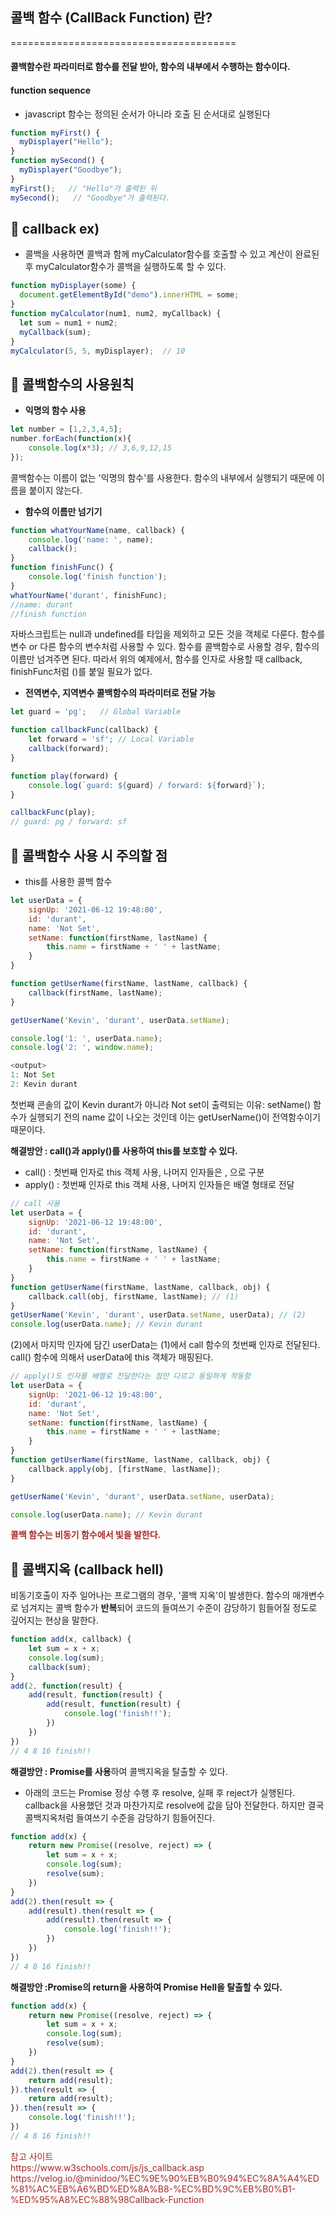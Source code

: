 
  
## 콜백 함수 (CallBack Function) 란?
=======================================

#### 콜백함수란 파라미터로 함수를 전달 받아, **함수의 내부**에서 수행하는 함수이다.

#### function sequence
- javascript 함수는 정의된 순서가 아니라 호출 된 순서대로 실행된다
```javascript
function myFirst() {
  myDisplayer("Hello");
}
function mySecond() {
  myDisplayer("Goodbye");
}
myFirst();   // "Hello"가 출력된 뒤
mySecond();   // "Goodbye"가 출력된다.
```

## 🏀 callback ex)
- 콜백을 사용하면 콜백과 함께 myCalculator함수를 호출할 수 있고 계산이 완료된 후 myCalculator함수가 콜백을 실행하도록 할 수 있다.
```javascript
function myDisplayer(some) {
  document.getElementById("demo").innerHTML = some;
}
function myCalculator(num1, num2, myCallback) {
  let sum = num1 + num2;
  myCallback(sum);
}
myCalculator(5, 5, myDisplayer);  // 10
```

## 🏀 콜백함수의 사용원칙
- **익명의 함수 사용**
```javascript
let number = [1,2,3,4,5];
number.forEach(function(x){
	console.log(x*3); // 3,6,9,12,15
});
```
콜백함수는 이름이 없는 '익명의 함수'를 사용한다. 함수의 내부에서 실행되기 때문에 이름을 붙이지 않는다.

- **함수의 이름만 넘기기**
```javascript
function whatYourName(name, callback) {
    console.log('name: ', name);
    callback();
}
function finishFunc() {
    console.log('finish function');
}
whatYourName('durant', finishFunc);
//name: durant
//finish function
```
자바스크립트는 null과 undefined를 타입을 제외하고 모든 것을 객체로 다룬다.
함수를 변수 or 다른 함수의 변수처럼 사용할 수 있다. 함수를 콜백함수로 사용할 경우, 함수의 이름만 넘겨주면 된다.
따라서 위의 예제에서, 함수를 인자로 사용할 때 callback, finishFunc처럼 ()를 붙일 필요가 없다.

- **전역변수, 지역변수 콜백함수의 파라미터로 전달 가능**
```javascript
let guard = 'pg';	// Global Variable

function callbackFunc(callback) {
    let forward = 'sf';	// Local Variable
    callback(forward);
}

function play(forward) {
    console.log(`guard: ${guard} / forward: ${forward}`);
}

callbackFunc(play);
// guard: pg / forward: sf
```

## 🏀 콜백함수 사용 시 주의할 점
- this를 사용한 콜백 함수
```javascript
let userData = {
    signUp: '2021-06-12 19:48:00',
    id: 'durant',
    name: 'Not Set',
    setName: function(firstName, lastName) {
        this.name = firstName + ' ' + lastName;
    }
}

function getUserName(firstName, lastName, callback) {
    callback(firstName, lastName);
}

getUserName('Kevin', 'durant', userData.setName);

console.log('1: ', userData.name);
console.log('2: ', window.name);

<output>
1: Not Set
2: Kevin durant
```
첫번째 콘솔의 값이 Kevin durant가 아니라 Not set이 출력되는 이유:
setName() 함수가 실행되기 전의 name 값이 나오는 것인데 이는 getUserName()이 전역함수이기 때문이다.

**해결방안 : call()과 apply()를 사용하여 this를 보호할 수 있다.**
- call() : 첫번째 인자로 this 객체 사용, 나머지 인자들은 , 으로 구분
- apply() : 첫번째 인자로 this 객체 사용, 나머지 인자들은 배열 형태로 전달
```javascript
// call 사용
let userData = {
    signUp: '2021-06-12 19:48:00',
    id: 'durant',
    name: 'Not Set',
    setName: function(firstName, lastName) {
        this.name = firstName + ' ' + lastName;
    }
}
function getUserName(firstName, lastName, callback, obj) {
    callback.call(obj, firstName, lastName); // (1)
}
getUserName('Kevin', 'durant', userData.setName, userData);	// (2)
console.log(userData.name); // Kevin durant
```
(2)에서 마지막 인자에 담긴 userData는 (1)에서 call 함수의 첫번째 인자로 전달된다. call() 함수에 의해서 userData에 this 객체가 매핑된다.

```javascript
// apply()도 인자를 배열로 전달한다는 점만 다르고 동일하게 작동함
let userData = {
    signUp: '2021-06-12 19:48:00',
    id: 'durant',
    name: 'Not Set',
    setName: function(firstName, lastName) {
        this.name = firstName + ' ' + lastName;
    }
}
function getUserName(firstName, lastName, callback, obj) {
    callback.apply(obj, [firstName, lastName]);
}

getUserName('Kevin', 'durant', userData.setName, userData);

console.log(userData.name); // Kevin durant
```

**<p style="color:brown">콜백 함수는 비동기 함수에서 빛을 발한다.</p>**

## 🏀 콜백지옥 (callback hell)
비동기호출이 자주 일어나는 프로그램의 경우, '콜백 지옥'이 발생한다.
함수의 매개변수로 넘겨지는 콜백 함수가 **반복**되어 코드의 들여쓰기 수준이 감당하기 힘들어질 정도로 깊어지는 현상을 말한다.
```javascript
function add(x, callback) {
    let sum = x + x;
    console.log(sum);
    callback(sum);
}
add(2, function(result) {
    add(result, function(result) {
        add(result, function(result) {
            console.log('finish!!');
        })
    })
})
// 4 8 16 finish!!
```
**해결방안 : Promise를 사용**하여 콜백지옥을 탈출할 수 있다.
- 아래의 코드는 Promise 정상 수행 후 resolve, 실패 후 reject가 실행된다. callback을 사용했던 것과 마찬가지로 resolve에 값을 담아 전달한다.
하지만 결국 콜백지옥처럼 들여쓰기 수준을 감당하기 힘들어진다.
```javascript
function add(x) {
    return new Promise((resolve, reject) => {
        let sum = x + x;
        console.log(sum);
        resolve(sum);
    })
}
add(2).then(result => {
    add(result).then(result => {
        add(result).then(result => {
            console.log('finish!!');
        })
    })
})
// 4 8 16 finish!!
```
**해결방안 :Promise의 return을 사용하여 Promise Hell을 탈출할 수 있다.**
```javascript
function add(x) {
    return new Promise((resolve, reject) => {
        let sum = x + x;
        console.log(sum);
        resolve(sum);
    })
}
add(2).then(result => {
    return add(result);
}).then(result => {
    return add(result);
}).then(result => {
    console.log('finish!!');
})
// 4 8 16 finish!!
```







<p style="color:brown">참고 사이트 <br>https://www.w3schools.com/js/js_callback.asp<br>https://velog.io/@minidoo/%EC%9E%90%EB%B0%94%EC%8A%A4%ED%81%AC%EB%A6%BD%ED%8A%B8-%EC%BD%9C%EB%B0%B1-%ED%95%A8%EC%88%98Callback-Function</p>
